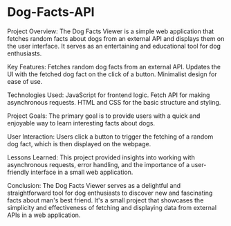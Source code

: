 # Dog-Facts-API
Project Overview:
The Dog Facts Viewer is a simple web application that fetches random facts about dogs from an external API and displays them on the user interface. It serves as an entertaining and educational tool for dog enthusiasts.

Key Features:
Fetches random dog facts from an external API.
Updates the UI with the fetched dog fact on the click of a button.
Minimalist design for ease of use.

Technologies Used:
JavaScript for frontend logic.
Fetch API for making asynchronous requests.
HTML and CSS for the basic structure and styling.

Project Goals:
The primary goal is to provide users with a quick and enjoyable way to learn interesting facts about dogs.

User Interaction:
Users click a button to trigger the fetching of a random dog fact, which is then displayed on the webpage.

Lessons Learned:
This project provided insights into working with asynchronous requests, error handling, and the importance of a user-friendly interface in a small web application.

Conclusion:
The Dog Facts Viewer serves as a delightful and straightforward tool for dog enthusiasts to discover new and fascinating facts about man's best friend. It's a small project that showcases the simplicity and effectiveness of fetching and displaying data from external APIs in a web application.
